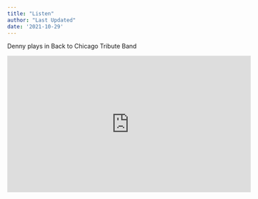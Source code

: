 ```yaml
---
title: "Listen"
author: "Last Updated"
date: '2021-10-29'
---
```


Denny plays in Back to Chicago Tribute Band

<div class="videoWrapper">
  <iframe width="560" height="315" src="https://www.youtube.com/embed/WI_RXbd9DdI" title="YouTube video player" frameborder="0" allow="accelerometer; autoplay; clipboard-write; encrypted-media; gyroscope; picture-in-picture" allowfullscreen></iframe>
</div>